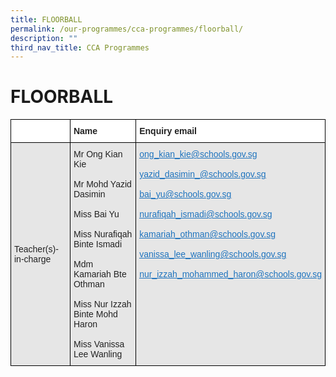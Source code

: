 ```yaml
---
title: FLOORBALL
permalink: /our-programmes/cca-programmes/floorball/
description: ""
third_nav_title: CCA Programmes
---
```

# **FLOORBALL**

<table style="border-collapse:collapse;border-spacing:0" class="tg"><thead><tr><th style="background-color:#FFF;border-color:#000000;border-style:solid;border-width:1px;color:#222;font-family:Arial, sans-serif;font-size:14px;font-weight:bold;overflow:hidden;padding:10px 5px;text-align:left;vertical-align:top;word-break:normal"></th><th style="background-color:#FFF;border-color:#000000;border-style:solid;border-width:1px;color:#222;font-family:Arial, sans-serif;font-size:14px;font-weight:bold;overflow:hidden;padding:10px 5px;text-align:left;vertical-align:top;word-break:normal"><span style="font-weight:bold">Name</span></th><th style="background-color:#FFF;border-color:#000000;border-style:solid;border-width:1px;color:#222;font-family:Arial, sans-serif;font-size:14px;font-weight:bold;overflow:hidden;padding:10px 5px;text-align:left;vertical-align:top;word-break:normal"><span style="font-weight:bold">Enquiry email</span></th></tr></thead><tbody><tr><td style="background-color:#E6E6E6;border-color:#000000;border-style:solid;border-width:1px;color:#222;font-family:Arial, sans-serif;font-size:14px;overflow:hidden;padding:10px 5px;text-align:left;vertical-align:middle;word-break:normal">Teacher(s)-in-charge</td><td style="background-color:#E6E6E6;border-color:#000000;border-style:solid;border-width:1px;color:#222;font-family:Arial, sans-serif;font-size:14px;overflow:hidden;padding:10px 5px;text-align:left;vertical-align:middle;word-break:normal">Mr Ong Kian Kie<br><br>Mr Mohd Yazid Dasimin<br><br>Miss Bai Yu<br><br>Miss Nurafiqah Binte Ismadi<br><br>Mdm Kamariah Bte Othman<br><br>Miss Nur Izzah Binte Mohd Haron<br><br>Miss Vanissa Lee Wanling</td><td style="background-color:#E6E6E6;border-color:#000000;border-style:solid;border-width:1px;color:#1E73BE;font-family:Arial, sans-serif;font-size:14px;overflow:hidden;padding:10px 5px;text-align:left;text-decoration:underline;vertical-align:top;word-break:normal"><a href="mailto:ong_kian_kie@schools.gov.sg" target="_blank" rel="noopener noreferrer"><span style="text-decoration:underline;color:#1E73BE;background-color:transparent">ong_kian_kie@schools.gov.sg</span></a><br><br><a href="mailto:yazid_dasimin_@schools.gov.sg" target="_blank" rel="noopener noreferrer"><span style="text-decoration:underline;color:#1E73BE;background-color:transparent">yazid_dasimin_@schools.gov.sg</span></a><br><br><a href="mailto:bai_yu@schools.gov.sg" target="_blank" rel="noopener noreferrer"><span style="text-decoration:underline;color:#1E73BE;background-color:transparent">bai_yu@schools.gov.sg</span></a><br><br><a href="mailto:nurafiqah_ismadi@schools.gov.sg" target="_blank" rel="noopener noreferrer"><span style="text-decoration:underline;color:#1E73BE;background-color:transparent">nurafiqah_ismadi@schools.gov.sg</span></a><br><br><a href="mailto:kamariah_othman@schools.gov.sg" target="_blank" rel="noopener noreferrer"><span style="text-decoration:underline;color:#1E73BE;background-color:transparent">kamariah_othman@schools.gov.sg</span></a><br><br><a href="mailto:vanissa_lee_wanling@schools.gov.sg" target="_blank" rel="noopener noreferrer"><span style="text-decoration:underline;color:#1E73BE;background-color:transparent">vanissa_lee_wanling@schools.gov.sg</span></a><br><br><a href="mailto:nur_izzah_mohammed_haron@schools.gov.sg" target="_blank" rel="noopener noreferrer"><span style="text-decoration:underline;color:#1E73BE;background-color:transparent">nur_izzah_mohammed_haron@schools.gov.sg</span></a></td></tr></tbody></table>